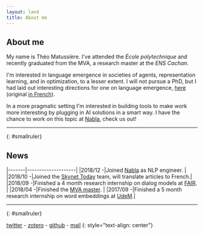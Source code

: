 ```yaml
---
layout: land
title: About me
---
```



## About me

My name is Théo Matussière. I've attended the _École polytechnique_ and recently graduated from the MVA, a research master at the _ENS Cachan_.

I'm interested in language emergence in societies of agents, representation learning, and in optimization, to a lesser extent. I will not pursue a PhD, but I had laid out interesting directions for one on language emergence, [here](/files/lang-emerg/main-en2.html) (original [in French](/files/lang-emerg/main-fr.html)). 

In a more pragmatic setting I'm interested in building tools to make work more interesting by plugging in AI solutions in a smart way.
I have the chance to work on this topic at [Nabla](https://nabla.com), check us out!


---
{: #smallruler}

## News

|-------|--------------------|
|2018/12 -|Joined [Nabla](https://nabla.com) as NLP engineer. | 
|2018/10 -|Joined the [Skynet Today](https://www.skynettoday.com/) team, will translate articles to French.| 
|2018/09 -|Finished a 4 month research internship on dialog models at [FAIR](https://research.fb.com/category/facebook-ai-research/).  |
|2018/04 -|Finished the [MVA master](http://math.ens-paris-saclay.fr/version-francaise/formations/master-mva/). |
|2017/09 -|Finished a 5 month research internship on word embeddings at [UdeM](https://www.umontreal.ca/).|


---
{: #smallruler}

[twitter](https://twitter.com/theo_matussiere) - [zotero](https://www.zotero.org/theo-m) - [github](https://github.com/theo-m) - [mail](mailto:tmatussiere+blog@gmail.com)
{: style="text-align: center"}
